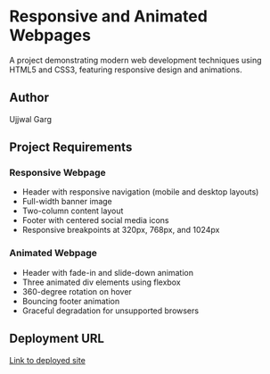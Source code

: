 # Responsive and Animated Webpages

A project demonstrating modern web development techniques using HTML5 and CSS3,
featuring responsive design and animations.

## Author

Ujjwal Garg

## Project Requirements

### Responsive Webpage

- Header with responsive navigation (mobile and desktop layouts)
- Full-width banner image
- Two-column content layout
- Footer with centered social media icons
- Responsive breakpoints at 320px, 768px, and 1024px

### Animated Webpage

- Header with fade-in and slide-down animation
- Three animated div elements using flexbox
- 360-degree rotation on hover
- Bouncing footer animation
- Graceful degradation for unsupported browsers

## Deployment URL

[Link to deployed site](https://ujjwalgarg100204.github.io/worldline-level-1-webfundamentals-daily-task-2/)
